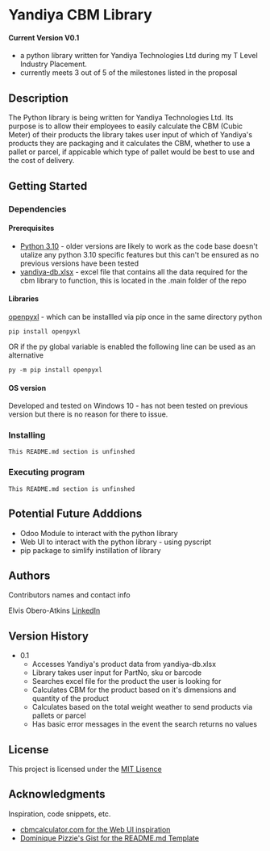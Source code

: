 # Yandiya CBM Library
#### Current Version V0.1

* a python library written for Yandiya Technologies Ltd during my T Level Industry Placement.
* currently meets 3 out of 5 of the milestones listed in the proposal

## Description

The Python library is being written for Yandiya Technologies Ltd. Its purpose is to allow their employees to easily calculate the CBM (Cubic Meter) of their products the library takes user input of which of Yandiya's products they are packaging and it calculates the CBM, whether to use a pallet or parcel, if appicable which type of pallet would be best to use and the cost of delivery.

## Getting Started

### Dependencies

#### Prerequisites
* [Python 3.10](https://www.python.org/downloads/) - older versions are likely to work as the code base doesn't utalize any python 3.10 specific features but this can't be ensured as no previous versions have been tested
* [yandiya-db.xlsx](https://github.com/elvybean/yandiya-cbm-library/blob/main/.main/yandiya-db.xlsx) - excel file that contains all the data required for the cbm library to function, this is located in the .main folder of the repo

#### Libraries
[openpyxl](https://pypi.org/project/openpyxl/) - which can be installled via pip once in the same directory python
```
pip install openpyxl
```
OR if the py global variable is enabled the following line can be used as an alternative 
```
py -m pip install openpyxl
```

#### OS version
Developed and tested on Windows 10 - has not been tested on previous version but there is no reason for there to issue.

### Installing

```
This README.md section is unfinshed
```

### Executing program

```
This README.md section is unfinshed
```

## Potential Future Adddions

* Odoo Module to interact with the python library
* Web UI to interact with the python library - using pyscript
* pip package to simlify instillation of library

## Authors

Contributors names and contact info

Elvis Obero-Atkins
[LinkedIn](www.linkedin.com/in/elvisoberoatkins)

## Version History

* 0.1
    * Accesses Yandiya's product data from yandiya-db.xlsx
    * Library takes user input for PartNo, sku or barcode
    * Searches excel file for the product the user is looking for
    * Calculates CBM for the product based on it's dimensions and quantity of the product
    * Calculates based on the total weight weather to send products via pallets or parcel
    * Has basic error messages in the event the search returns no values

## License

This project is licensed under the [MIT Lisence](https://choosealicense.com/licenses/mit/)

## Acknowledgments

Inspiration, code snippets, etc.
* [cbmcalculator.com for the Web UI inspiration](https://www.cbmcalculator.com/)
* [Dominique Pizzie's Gist for the README.md Template](https://gist.github.com/DomPizzie/7a5ff55ffa9081f2de27c315f5018afc)
